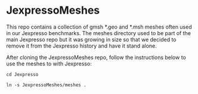 # JexpressoMeshes

This repo contains a collection of gmsh *.geo and *.msh meshes often used in our Jexpresso benchmarks.
The meshes directory used to be part of the main Jexpresso repo but it was growing in size so that
we decided to remove it from the Jexpresso history and have it stand alone.

After cloning the JexpressoMeshes repo, follow the instructions below to use the meshes to with Jexpresso:

``cd Jexpresso``
  
``ln -s JexpressoMeshes/meshes .``
